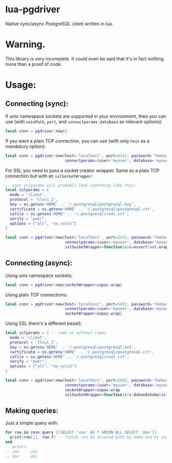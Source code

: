 # lua-pgdriver
Native sync/async PostgreSQL client written in lua.

# Warning.
This library is very incomplete.  It could even be said that it's in fact nothing more than a proof of code.

# Usage:
## Connecting (sync):

If unix namespace sockets are supported in your environment, then you can use (with `unixPath`, `port`, and `connectparams.database` as relevant options):
```lua
local conn = pgdriver:new{}
```

If you want a plain TCP connection, you can use (with only `host` as a mandatory option):
```lua
local conn = pgdriver:new{host='localhost', port=5432, password='foobar',
                          connectparams={user='myuser', database='myuser'}}
```

For SSL you need to pass a socket creator wrapper.  Same as a plain TCP connection but with an `sslSocketWrapper`:
```lua
-- your sslparams will probably look something like this:
local sslparams = {
  mode = 'client',
  protocol = 'tlsv1_2',
  key = os.getenv'HOME' .. '/.postgresql/postgresql.key',
  certificate = os.getenv'HOME' .. '/.postgresql/postgresql.crt',
  cafile = os.getenv'HOME' .. '/.postgresql/root.crt',
  verify = "peer",
  options = {"all", "no_sslv3"}
}

local conn = pgdriver:new{host='localhost', port=5432, password='foobar',
                          connectparams={user='myuser', database='myuser'},
                          sslSocketWrapper=function(s)s=assert(ssl.wrap(s,sslparams));s:dohandshake()return s end}
```
## Connecting (async):

Using unix namespace sockets:
```lua
local conn = pgdriver:new{socketWrapper=copas.wrap}
```

Using plain TCP connections:
```lua
local conn = pgdriver:new{host='localhost', port=5432, password='foobar',
                          connectparams={user='myuser', database='myuser'},
                          socketWrapper=copas.wrap}
```
Using SSL (here's a different beast):
```lua
local sslparams = { -- same as without copas
  mode = 'client',
  protocol = 'tlsv1_2',
  key = os.getenv'HOME' .. '/.postgresql/postgresql.key',
  certificate = os.getenv'HOME' .. '/.postgresql/postgresql.crt',
  cafile = os.getenv'HOME' .. '/.postgresql/root.crt',
  verify = "peer",
  options = {"all", "no_sslv3"}
}

local conn = pgdriver:new{host='localhost', port=5432, password='foobar',
                          connectparams={user='myuser', database='myuser'},
                          socketWrapper=copas.wrap
                          sslSocketWrapper=function(s)s:dohandshake(sslparams)return s end}
```

## Making queries:

Just a simple query with:
```lua
for row in conn:query [[SELECT 'uno' AS f UNION ALL SELECT 'dos']]
  print(row[1], row.f) -- fields can be accesed both by name and by index
end
-- prints:
-- uno     uno
-- dos     dos
```
